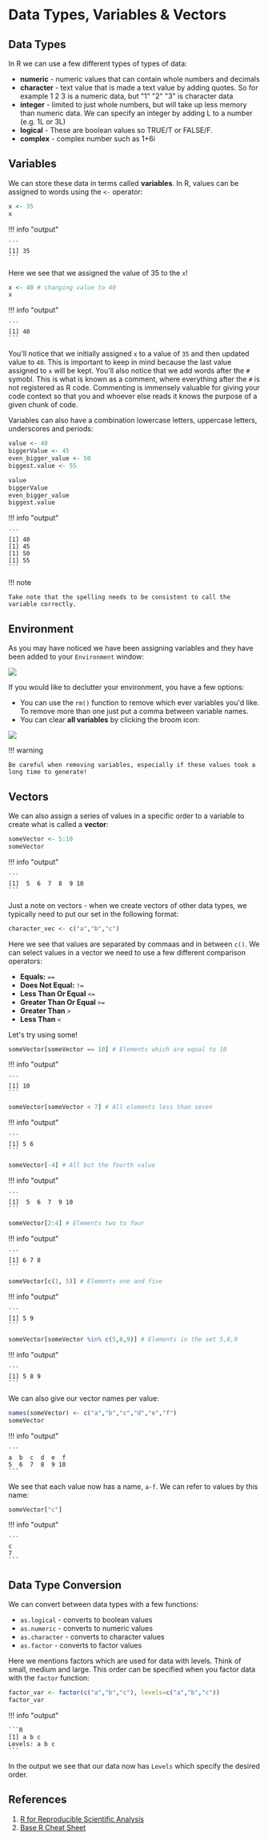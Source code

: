 # Data Types, Variables & Vectors

## Data Types

In R we can use a few different types of types of data:

- **numeric** - numeric values that can contain whole numbers and decimals
- **character** - text value that is made a text value by adding quotes. So for example 1 2 3 is a numeric data, but "1" "2" "3" is character data
- **integer** - limited to just whole numbers, but will take up less memory than numeric data. We can specify an integer by adding L to a number (e.g. 1L or 3L)
- **logical** - These are boolean values so TRUE/T or FALSE/F.
- **complex** - complex number such as 1+6i
    
    
## Variables

We can store these data in terms called **variables**. In R, values can be assigned to words using the `<-` operator:

```R
x <- 35 
x
```

!!! info "output"

    ```
    [1] 35
    ```

Here we see that we assigned the value of 35 to the `x`!

```R
x <- 40 # changing value to 40
x
```


!!! info "output"

    ```
    [1] 40
    ```

You'll notice that we initially assigned `x` to a value of `35` and then updated value to `40`. This is important to keep in mind because the last value assigned to `x` will be kept. You'll also notice that we add words after the `#` symobl. This is what is known as a comment, where everything after the `#` is not registered as R code. Commenting is immensely valuable for giving your code context so that you and whoever else reads it knows the purpose of a given chunk of code. 

Variables can also have a combination lowercase letters, uppercase letters, underscores and periods:

```R
value <- 40
biggerValue <- 45
even_bigger_value <- 50
biggest.value <- 55
```

```R
value
biggerValue
even_bigger_value
biggest.value
```

!!! info "output"

    ```
    [1] 40
    [1] 45
    [1] 50
    [1] 55
    ```


!!! note

    Take note that the spelling needs to be consistent to call the variable correctly.

## Environment

As you may have noticed we have been assigning variables and they have been added to your `Environment` window:

![](images/environment.png)

If you would like to declutter your environment, you have a few options:

- You can use the `rm()` function to remove which ever variables you'd like. To remove more than one just put a comma between variable names.
- You can clear **all variables** by clicking the broom icon:

![](images/remove-all.png)


!!! warning

    Be careful when removing variables, especially if these values took a long time to generate!
     

## Vectors

We can also assign a series of values in a specific order to a variable to create what is called a **vector**:

```R
someVector <- 5:10
someVector
```

!!! info "output"

    ```
    [1]  5  6  7  8  9 10
    ```

Just a note on vectors - when we create vectors of other data types, we typically need to put our set in the following format:

```R
character_vec <- c("a","b","c")
```

Here we see that values are separated by commaas and in between `c()`. We can select values in a vector we need to use a few different comparison operators:

- **Equals:** `==`
- **Does Not Equal:** `!=`
- **Less Than Or Equal** `<=`
- **Greater Than Or Equal** `>=`
- **Greater Than** `>`
- **Less Than** `<`

Let's try using some!

```R
someVector[someVector == 10] # Elements which are equal to 10
```

!!! info "output"

    ```
    [1] 10
    ```

```R
someVector[someVector < 7] # All elements less than seven
```


!!! info "output"

    ```
    [1] 5 6
    ```
    
```R
someVector[-4] # All but the fourth value
```

!!! info "output"

    ```
    [1]  5  6  7  9 10
    ```
    
```R    
someVector[2:4] # Elements two to four
```

!!! info "output"

    ```
    [1] 6 7 8
    ```
    
```R 
someVector[c(1, 5)] # Elements one and five
```

!!! info "output"

    ```
    [1] 5 9
    ```

```R
someVector[someVector %in% c(5,8,9)] # Elements in the set 5,8,9
```

!!! info "output"

    ```
    [1] 5 8 9
    ```

We can also give our vector names per value:

```R
names(someVector) <- c("a","b","c","d","e","f")
someVector
```

!!! info "output"

    ```
    a  b  c  d  e  f 
    5  6  7  8  9 10 
    ```
    
We see that each value now has a name, `a-f`. We can refer to values by this name:

```R
someVector["c"]
```

!!! info "output"

    ```
    c 
    7 
    ```
    
## Data Type Conversion

We can convert between data types with a few functions:

- `as.logical` - converts to boolean values
- `as.numeric` - converts to numeric values
- `as.character`  - converts to character values
- `as.factor` - converts to factor values

Here we mentions factors which are used for data with levels. Think of small, medium and large. This order can be specified when you factor data with the `factor` function:

```R
factor_var <- factor(c("a","b","c"), levels=c("a","b","c"))
factor_var
```

!!! info "output"

    ```R
    [1] a b c
    Levels: a b c
    ```
    
In the output we see that our data now has `Levels` which specify the desired order. 

## References

1. [R for Reproducible Scientific Analysis](https://swcarpentry.github.io/r-novice-gapminder/)
2. [Base R Cheat Sheet](https://iqss.github.io/dss-workshops/R/Rintro/base-r-cheat-sheet.pdf)
